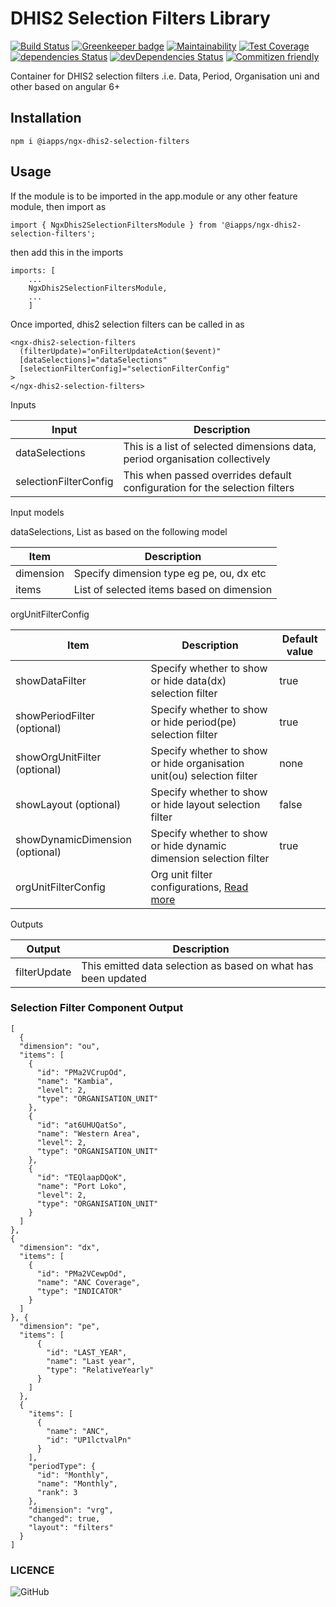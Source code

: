 # DHIS2 Selection Filters Library

[![Build Status](https://travis-ci.org/hisptz/ngx-dhis2-selection-filters.svg?branch=master)](https://travis-ci.org/hisptz/ngx-dhis2-selection-filters)
[![Greenkeeper badge](https://badges.greenkeeper.io/hisptz/ngx-dhis2-selection-filters.svg)](https://greenkeeper.io/)
[![Maintainability](https://api.codeclimate.com/v1/badges/796035eabe80e66f1979/maintainability)](https://codeclimate.com/github/hisptz/ngx-dhis2-selection-filters/maintainability)
[![Test Coverage](https://api.codeclimate.com/v1/badges/796035eabe80e66f1979/test_coverage)](https://codeclimate.com/github/hisptz/ngx-dhis2-selection-filters/test_coverage)
[![dependencies Status](https://david-dm.org/hisptz/ngx-dhis2-selection-filters/status.svg)](https://david-dm.org/hisptz/ngx-dhis2-selection-filters)
[![devDependencies Status](https://david-dm.org/hisptz/ngx-dhis2-selection-filters/dev-status.svg)](https://david-dm.org/hisptz/ngx-dhis2-selection-filters?type=dev)
[![Commitizen friendly](https://img.shields.io/badge/commitizen-friendly-brightgreen.svg)](http://commitizen.github.io/cz-cli/)


Container for DHIS2 selection filters .i.e. Data, Period, Organisation uni and other based on angular 6+

## Installation

`npm i @iapps/ngx-dhis2-selection-filters`

## Usage

If the module is to be imported in the app.module or any other feature module, then import as

`import { NgxDhis2SelectionFiltersModule } from '@iapps/ngx-dhis2-selection-filters';`

then add this in the imports

```
imports: [
    ...
    NgxDhis2SelectionFiltersModule,
    ...
    ]
```

Once imported, dhis2 selection filters can be called in as

```
<ngx-dhis2-selection-filters
  (filterUpdate)="onFilterUpdateAction($event)"
  [dataSelections]="dataSelections"
  [selectionFilterConfig]="selectionFilterConfig"
>
</ngx-dhis2-selection-filters>
```

Inputs

| Input                 | Description                                                                  |
| --------------------- | ---------------------------------------------------------------------------- |
| dataSelections        | This is a list of selected dimensions data, period organisation collectively |
| selectionFilterConfig | This when passed overrides default configuration for the selection filters   |

Input models

dataSelections, List as based on the following model

| Item      | Description                               |
| --------- | ----------------------------------------- |
| dimension | Specify dimension type eg pe, ou, dx etc  |
| items     | List of selected items based on dimension |

orgUnitFilterConfig

| Item                            | Description                                                                                                 | Default value |
| ------------------------------- | ----------------------------------------------------------------------------------------------------------- | ------------- |
| showDataFilter                  | Specify whether to show or hide data(dx) selection filter                                                   | true          |
| showPeriodFilter (optional)     | Specify whether to show or hide period(pe) selection filter                                                 | true          |
| showOrgUnitFilter (optional)    | Specify whether to show or hide organisation unit(ou) selection filter                                      | none          |
| showLayout (optional)           | Specify whether to show or hide layout selection filter                                                     | false         |
| showDynamicDimension (optional) | Specify whether to show or hide dynamic dimension selection filter                                          | true          |
| orgUnitFilterConfig             | Org unit filter configurations, [Read more](https://www.npmjs.com/package/@iapps/ngx-dhis2-org-unit-filter) |               |

Outputs

| Output       | Description                                                   |
| ------------ | ------------------------------------------------------------- |
| filterUpdate | This emitted data selection as based on what has been updated |


### Selection Filter Component Output
    [
      {
      "dimension": "ou",
      "items": [
        {
          "id": "PMa2VCrupOd",
          "name": "Kambia",
          "level": 2,
          "type": "ORGANISATION_UNIT"
        },
        {
          "id": "at6UHUQatSo",
          "name": "Western Area",
          "level": 2,
          "type": "ORGANISATION_UNIT"
        },
        {
          "id": "TEQlaapDQoK",
          "name": "Port Loko",
          "level": 2,
          "type": "ORGANISATION_UNIT"
        }
      ]
    }, 
    {
      "dimension": "dx",
      "items": [
        {
          "id": "PMa2VCewpOd",
          "name": "ANC Coverage",
          "type": "INDICATOR"
        }
      ]
    }, {
      "dimension": "pe",
      "items": [
          {
            "id": "LAST_YEAR",
            "name": "Last year",
            "type": "RelativeYearly"
          }
        ]
      },
      {
        "items": [
          {
            "name": "ANC",
            "id": "UP1lctvalPn"
          }
        ],
        "periodType": {
          "id": "Monthly",
          "name": "Monthly",
          "rank": 3
        },
        "dimension": "vrg",
        "changed": true,
        "layout": "filters"
      }
    ]

### LICENCE
![GitHub](https://img.shields.io/github/license/hisptz/ngx-dhis2-selection-filters?style=for-the-badge)
